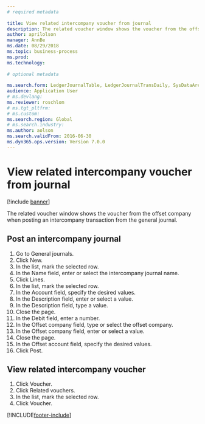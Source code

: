 ```yaml
--- 
# required metadata 
 
title: View related intercompany voucher from journal
description: The related voucher window shows the voucher from the offset company when posting an intercompany transaction from the general journal. 
author: aprilolson
manager: AnnBe 
ms.date: 08/29/2018
ms.topic: business-process 
ms.prod:  
ms.technology:  
 
# optional metadata 
 
ms.search.form: LedgerJournalTable, LedgerJournalTransDaily, SysDataAreaSelectLookup, LedgerTransVoucher, LedgerTransRelatedVouchers   
audience: Application User 
# ms.devlang:  
ms.reviewer: roschlom
# ms.tgt_pltfrm:  
# ms.custom:  
ms.search.region: Global
# ms.search.industry: 
ms.author: aolson
ms.search.validFrom: 2016-06-30 
ms.dyn365.ops.version: Version 7.0.0 
---
```

# View related intercompany voucher from journal

[!include [banner](../../includes/banner.md)]

The related voucher window shows the voucher from the offset company when posting an intercompany transaction from the general journal.


## Post an intercompany journal
1. Go to General journals.
2. Click New.
3. In the list, mark the selected row.
4. In the Name field, enter or select the intercompany journal name.
5. Click Lines.
6. In the list, mark the selected row.
7. In the Account field, specify the desired values.
8. In the Description field, enter or select a value.
9. In the Description field, type a value.
10. Close the page.
11. In the Debit field, enter a number.
12. In the Offset company field, type or select the offset company.
13. In the Offset company field, enter or select a value.
14. Close the page.
15. In the Offset account field, specify the desired values.
16. Click Post.

## View related intercompany voucher
1. Click Voucher.
2. Click Related vouchers.
3. In the list, mark the selected row.
4. Click Voucher.



[!INCLUDE[footer-include](../../../includes/footer-banner.md)]